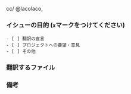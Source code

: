 cc/ @lacolaco,

<!--
該当するイシューの種類を選択してください
-->
### イシューの目的 (`x`マークをつけてください)
```
- [ ] 翻訳の宣言
- [ ] プロジェクトへの要望・意見
- [ ] その他
```

<!--
翻訳の宣言をする場合は以下のエリアを埋めてください
-->

### 翻訳するファイル
<!--
他の作業者と重ならないように、翻訳するファイルの一覧を記入してください
-->


### 備考
<!-- 翻訳に際して協力してほしいことなど自由に記入してください -->
